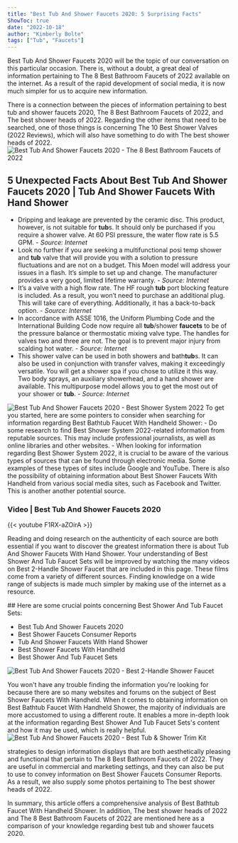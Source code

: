```yaml
---
title: "Best Tub And Shower Faucets 2020: 5 Surprising Facts"
ShowToc: true 
date: "2022-10-18"
author: "Kimberly Bolte" 
tags: ["Tub", "Faucets"]
---
```


Best Tub And Shower Faucets 2020 will be the topic of our conversation on this particular occasion. There is, without a doubt, a great deal of information pertaining to The 8 Best Bathroom Faucets of 2022 available on the internet. As a result of the rapid development of social media, it is now much simpler for us to acquire new information.

There is a connection between the pieces of information pertaining to best tub and shower faucets 2020, The 8 Best Bathroom Faucets of 2022, and The best shower heads of 2022. Regarding the other items that need to be searched, one of those things is concerning The 10 Best Shower Valves (2022 Reviews), which will also have something to do with The best shower heads of 2022.
<img loading="lazy" src="https://images-na.ssl-images-amazon.com/images/I/51Bcu1p3YSL.jpg" onerror="this.onerror=null;this.src='https://blogger.googleusercontent.com/img/a/AVvXsEhe7F7TRXHtjiKvHb5vS7DmnxvpHiDyoYyYvm1nHB3Qp2_w3BnM6A2eq4v7FYxCC9bfZt3a9vIMtAYEKUiaDQbHMg-ViyGmRIj39MLp0bGFfgfYw1Dc9q_H-T0wiTm3l0Uq42dETrN9eC8aGJ9_IORZsxST1AcLR7np1koOfcc7tnHa4S8Mwz_xD9d0=s16000';" alt="Best Tub And Shower Faucets 2020 - The 8 Best Bathroom Faucets of 2022" >

## 5 Unexpected Facts About Best Tub And Shower Faucets 2020 | Tub And Shower Faucets With Hand Shower
-   Dripping and leakage are prevented by the ceramic disc. This product, however, is not suitable for **tub**s. It should only be purchased if you require a shower valve. At 60 PSI pressure, the water flow rate is 5.5 GPM. - <cite>Source: Internet</cite>
-   Look no further if you are seeking a multifunctional posi temp shower and **tub** valve that will provide you with a solution to pressure fluctuations and are not on a budget. This Moen model will address your issues in a flash. It’s simple to set up and change. The manufacturer provides a very good, limited lifetime warranty. - <cite>Source: Internet</cite>
-   It’s a valve with a high flow rate. The HF rough **tub** port blocking feature is included. As a result, you won’t need to purchase an additional plug. This will take care of everything. Additionally, it has a back-to-back option. - <cite>Source: Internet</cite>
-   In accordance with ASSE 1016, the Uniform Plumbing Code and the International Building Code now require all **tub**/shower **faucets** to be of the pressure balance or thermostatic mixing valve type. The handles for valves two and three are not. The goal is to prevent major injury from scalding hot water. - <cite>Source: Internet</cite>
-   This shower valve can be used in both showers and bath**tub**s. It can also be used in conjunction with transfer valves, making it exceedingly versatile. You will get a shower spa if you chose to utilize it this way. Two body sprays, an auxiliary showerhead, and a hand shower are available. This multipurpose model allows you to get the most out of your shower or **tub**. - <cite>Source: Internet</cite>


<img loading="lazy" src="https://i.pinimg.com/736x/fc/ee/6b/fcee6b3d353651eb5e50dbe0178b3d40.jpg" onerror="this.onerror=null;this.src='https://blogger.googleusercontent.com/img/a/AVvXsEhe7F7TRXHtjiKvHb5vS7DmnxvpHiDyoYyYvm1nHB3Qp2_w3BnM6A2eq4v7FYxCC9bfZt3a9vIMtAYEKUiaDQbHMg-ViyGmRIj39MLp0bGFfgfYw1Dc9q_H-T0wiTm3l0Uq42dETrN9eC8aGJ9_IORZsxST1AcLR7np1koOfcc7tnHa4S8Mwz_xD9d0=s16000';" alt="Best Tub And Shower Faucets 2020 - Best Shower System 2022" >
To get you started, here are some pointers to consider when searching for information regarding Best Bathtub Faucet With Handheld Shower:
- Do some research to find Best Shower System 2022-related information from reputable sources. This may include professional journalists, as well as online libraries and other websites.
- When looking for information regarding Best Shower System 2022, it is crucial to be aware of the various types of sources that can be found through electronic media. Some examples of these types of sites include Google and YouTube. There is also the possibility of obtaining information about Best Shower Faucets With Handheld from various social media sites, such as Facebook and Twitter. This is another another potential source.

### Video | Best Tub And Shower Faucets 2020
{{< youtube F1RX-aZOirA >}} 


Reading and doing research on the authenticity of each source are both essential if you want to discover the greatest information there is about Tub And Shower Faucets With Hand Shower.
Your understanding of Best Shower And Tub Faucet Sets will be improved by watching the many videos on Best 2-Handle Shower Faucet that are included in this page. These films come from a variety of different sources. Finding knowledge on a wide range of subjects is made much simpler by making use of the internet as a resource.
<script async="async" data-cfasync="false" src="//normallydemandedalter.com/fe63df3c5408708b15d8dc3d9b206b31/invoke.js"></script>
<div id="container-fe63df3c5408708b15d8dc3d9b206b31"></div>
## Here are some crucial points concerning Best Shower And Tub Faucet Sets:

- Best Tub And Shower Faucets 2020
- Best Shower Faucets Consumer Reports
- Tub And Shower Faucets With Hand Shower
- Best Shower Faucets With Handheld
- Best Shower And Tub Faucet Sets

 <img loading="lazy" src="https://store.tilecenters.com/content/cache/skins/TileCenter/images/gallery/tc7464/large/tile-center-gaithersburg-md-20879-tc7464c.jpg" onerror="this.onerror=null;this.src='https://blogger.googleusercontent.com/img/a/AVvXsEhe7F7TRXHtjiKvHb5vS7DmnxvpHiDyoYyYvm1nHB3Qp2_w3BnM6A2eq4v7FYxCC9bfZt3a9vIMtAYEKUiaDQbHMg-ViyGmRIj39MLp0bGFfgfYw1Dc9q_H-T0wiTm3l0Uq42dETrN9eC8aGJ9_IORZsxST1AcLR7np1koOfcc7tnHa4S8Mwz_xD9d0=s16000';" alt="Best Tub And Shower Faucets 2020 - Best 2-Handle Shower Faucet" >

You won't have any trouble finding the information you're looking for because there are so many websites and forums on the subject of Best Shower Faucets With Handheld.
When it comes to obtaining information on Best Bathtub Faucet With Handheld Shower, the majority of individuals are more accustomed to using a different route. It enables a more in-depth look at the information regarding Best Shower And Tub Faucet Sets's content and how it may be used, which is really helpful.
<img loading="lazy" src="https://terrylove.com/images/pic/delta-600-bent.jpg" onerror="this.onerror=null;this.src='https://blogger.googleusercontent.com/img/a/AVvXsEhe7F7TRXHtjiKvHb5vS7DmnxvpHiDyoYyYvm1nHB3Qp2_w3BnM6A2eq4v7FYxCC9bfZt3a9vIMtAYEKUiaDQbHMg-ViyGmRIj39MLp0bGFfgfYw1Dc9q_H-T0wiTm3l0Uq42dETrN9eC8aGJ9_IORZsxST1AcLR7np1koOfcc7tnHa4S8Mwz_xD9d0=s16000';" alt="Best Tub And Shower Faucets 2020 - Best Tub & Shower Trim Kit" >

strategies to design information displays that are both aesthetically pleasing and functional that pertain to The 8 Best Bathroom Faucets of 2022. They are useful in commercial and marketing settings, and they can also be put to use to convey information on Best Shower Faucets Consumer Reports. As a result, we also supply some photos pertaining to The best shower heads of 2022.

In summary, this article offers a comprehensive analysis of Best Bathtub Faucet With Handheld Shower. In addition, The best shower heads of 2022 and The 8 Best Bathroom Faucets of 2022 are mentioned here as a comparison of your knowledge regarding best tub and shower faucets 2020.

	

